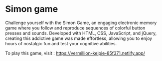 # Simon game
Challenge yourself with the Simon Game, an engaging electronic memory game where you follow and reproduce sequences of colorful button presses and sounds. Developed with HTML, CSS, JavaScript, and jQuery, creating this addictive game was made effortless, allowing you to enjoy hours of nostalgic fun and test your cognitive abilities.

To play this game, visit : https://vermillion-kelpie-85f371.netlify.app/

